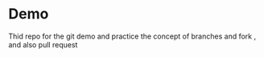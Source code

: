 # Demo
Thid repo for the git demo and practice the concept of branches and fork , and  also pull request
